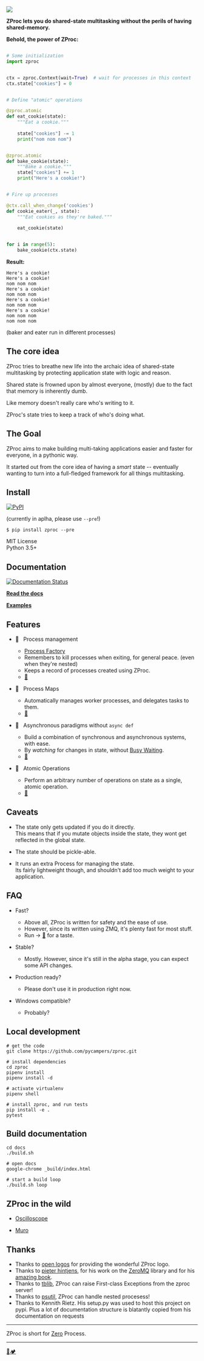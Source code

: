 <img src="https://i.imgur.com/sJARxXD.png" />

**ZProc lets you do shared-state multitasking without the perils of having shared-memory.**

**Behold, the power of ZProc:**

```python

# Some initialization
import zproc


ctx = zproc.Context(wait=True)  # wait for processes in this context
ctx.state["cookies"] = 0


# Define "atomic" operations

@zproc.atomic
def eat_cookie(state):
    """Eat a cookie."""
    
    state["cookies"] -= 1
    print("nom nom nom")


@zproc.atomic
def bake_cookie(state):
    """Bake a cookie."""
    state["cookies"] += 1
    print("Here's a cookie!")


# Fire up processes

@ctx.call_when_change('cookies')
def cookie_eater(_, state):
    """Eat cookies as they're baked."""
    
    eat_cookie(state)


for i in range(5):
    bake_cookie(ctx.state)
```

**Result:**

```
Here's a cookie!
Here's a cookie!
nom nom nom
Here's a cookie!
nom nom nom
Here's a cookie!
nom nom nom
Here's a cookie!
nom nom nom
nom nom nom
```

(baker and eater run in different processes)

## The core idea

ZProc tries to breathe new life into the archaic idea of shared-state multitasking by 
protecting application state with logic and reason. 

Shared state is frowned upon by almost everyone, 
(mostly) due to the fact that memory is inherently dumb.

Like memory doesn't really care who's writing to it.

ZProc's state tries to keep a track of who's doing what.

## The Goal

ZProc aims to make building multi-taking applications easier and faster for everyone, in a pythonic way.

It started out from the core idea of having a *smart* state -- 
eventually wanting to turn into a full-fledged framework for all things multitasking.

## Install

[![PyPI](https://img.shields.io/pypi/pyversions/zproc.svg?style=for-the-badge)](https://pypi.org/project/zproc/)

(currently in aplha, please use `--pre`!)

```
$ pip install zproc --pre
```

MIT License<br>
Python 3.5+  


## Documentation

[![Documentation Status](https://readthedocs.org/projects/zproc/badge/?version=latest)](https://zproc.readthedocs.io/)

[**Read the docs**](http://zproc.readthedocs.io/en/latest/)

[**Examples**](examples)


## Features

- 🌠 &nbsp; Process management

    -   [Process Factory](https://zproc.readthedocs.io/en/latest/api.html#zproc.Context.process_factory)
    -   Remembers to kill processes when exiting, for general peace.
        (even when they're nested)
    -   Keeps a record of processes created using ZProc.
    -   [🔖](https://zproc.readthedocs.io/en/latest/api.html#context)

- 🌠 &nbsp; Process Maps
    
    - Automatically manages worker processes, and delegates tasks to them.
    -   [🔖](https://zproc.readthedocs.io/en/latest/api.html#context)    

- 🌠 &nbsp; Asynchronous paradigms without `async def`

    -   Build a combination of synchronous and asynchronous systems, with ease.
    -   By _watching_ for changes in state, without
        [Busy Waiting](https://en.wikipedia.org/wiki/Busy_waiting).
    -   [🔖](https://zproc.readthedocs.io/en/latest/api.html#state)
    
- 🌠 &nbsp; Atomic Operations
    -   Perform an arbitrary number of operations on state as a single,
        atomic operation.
    -   [🔖](https://zproc.readthedocs.io/en/latest/user/atomicity.html)

## Caveats

-   The state only gets updated if you do it directly.<br>
    This means that if you mutate objects inside the state,
    they wont get reflected in the global state.

-   The state should be pickle-able.

-   It runs an extra Process for managing the state.<br>
    Its fairly lightweight though, and shouldn't add too
    much weight to your application.

## FAQ

-   Fast?

    -   Above all, ZProc is written for safety and the ease of use.
    -   However, since its written using ZMQ, it's plenty fast for most stuff.
    -   Run -> [🔖](eamples/async_vs_zproc.py) for a taste.

-   Stable?

    -   Mostly. However, since it's still in the alpha stage, you can expect some API changes. 

-   Production ready?

    -   Please don't use it in production right now.

-   Windows compatible?

    -   Probably?
    
## Local development

```
# get the code
git clone https://github.com/pycampers/zproc.git

# install dependencies
cd zproc
pipenv install
pipenv install -d

# activate virtualenv
pipenv shell

# install zproc, and run tests
pip install -e .
pytest 
```

## Build documentation

```
cd docs
./build.sh 

# open docs
google-chrome _build/index.html 

# start a build loop
./build.sh loop  
```

## ZProc in the wild

- [Oscilloscope](https://github.com/pycampers/oscilloscope)

- [Muro](https://github.com/pycampers/muro)

## Thanks

-   Thanks to [open logos](https://github.com/arasatasaygin/openlogos) for providing the wonderful ZProc logo.
-   Thanks to [pieter hintjens](http://hintjens.com/),
    for his work on the [ZeroMQ](http://zeromq.org/) library
    and for his [amazing book](http://zguide.zeromq.org/).
-   Thanks to [tblib](https://github.com/ionelmc/python-tblib),
    ZProc can raise First-class Exceptions from the zproc server!
-   Thanks to [psutil](https://github.com/giampaolo/psutil),
    ZProc can handle nested procesess!
-   Thanks to Kennith Rietz.
    His setup.py was used to host this project on pypi.
    Plus a lot of documentation structure is blatantly copied
    from his documentation on requests

---

ZProc is short for [Zero](http://zguide.zeromq.org/page:all#The-Zen-of-Zero) Process.

---

[🐍🏕️](http://www.pycampers.com/)
